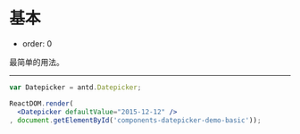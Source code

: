 # 基本

- order: 0

最简单的用法。

---

````jsx
var Datepicker = antd.Datepicker;

ReactDOM.render(
  <Datepicker defaultValue="2015-12-12" />
, document.getElementById('components-datepicker-demo-basic'));
````
